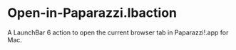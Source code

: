 Open-in-Paparazzi.lbaction
==========================

A LaunchBar 6 action to open the current browser tab in Paparazzi!.app for Mac.
